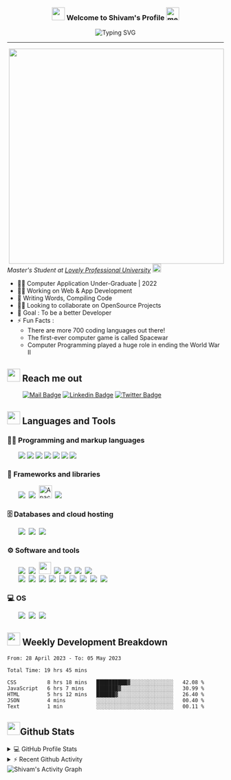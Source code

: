 <h3 align="center">
  <img src="https://emojis.slackmojis.com/emojis/images/1531849430/4246/blob-sunglasses.gif?1531849430" width="30"/>
  Welcome to Shivam's Profile
  <img title="meow attention blob cats" loading="lazy" src="https://emojis.slackmojis.com/emojis/images/1643515259/12806/meow_attention.png?1643515259" height="30" width="30">
</h3>

<div align="center">
    <a><img src="https://readme-typing-svg.herokuapp.com?font=Sriracha&size=30&duration=4000&pause=1000&color=F85D7F&center=true&vCenter=true&width=420&height=40&lines=||+ॐ+नमः+शिवाय+||" alt="Typing SVG" /></a>
</div>

---

<p>
    <img align="right" src="https://kossin.dev/static/media/main.fd3bd1b152f5862c1af2.gif" height="500" width="auto" style="object-fit:cover;" >
</p>

<p>
    <em>Master's Student at 
    <a href="https://www.lpu.in/">Lovely Professional University</a>
    <img src="https://emojis.slackmojis.com/emojis/images/1643515023/10521/meow_code.gif?1643515023" height="20" width="20"/>
    </em>
</p>

- 👨‍🎓 Computer Application Under-Graduate | 2022
- 👩‍💻 Working on Web & App Development
- 📝 Writing Words, Compiling Code
- 🤝🏻 Looking to collaborate on OpenSource Projects
- 🎯 Goal : To be a better Developer
- ⚡ Fun Facts :
  - There are more 700 coding languages out there!
  - The first-ever computer game is called Spacewar
  - Computer Programming played a huge role in ending the World War II


## <a href="#"><img src="https://emojis.slackmojis.com/emojis/images/1643510948/51530/chatting.gif?1643510948" height="30"></a> Reach me out

&emsp; &emsp;
[![Mail Badge](https://img.shields.io/badge/-Gmail-c0392b?style=flat&labelColor=c0392b&logo=gmail&logoColor=white)](mailto:shiv.op@gmail.com)
[![Linkedin Badge](https://img.shields.io/badge/-Linked_In-0e76a8?style=flat&labelColor=0e76a8&logo=linkedin&logoColor=white)](https://www.linkedin.com/in/shivam-prakash-643996176/)
[![Twitter Badge](https://img.shields.io/badge/-Twitter-1ca0f1?style=flat&labelColor=1ca0f1&logo=twitter&logoColor=white&link=https://twitter.com/shivam171op)](https://twitter.com/shivam171op)

<!-- ## <a href="#"><img src="https://emojis.slackmojis.com/emojis/images/1643514974/10003/catjam.gif?1643514974" height="30" width="auto"></a> Vibing To
<a href="https://open.spotify.com/user/6sk4o7n39e0c4ehzmo4yym8fz">
  <img src="https://itstommi.vercel.app/api?theme=dark&scan=true&rainbow=true&spin=true" alt="Current Spotify Song">
</a> -->

## <a href="#"><img src="https://emojis.slackmojis.com/emojis/images/1643515207/12254/stockrocket.gif?1643515207" height="30" width="auto"></a> Languages and Tools

### 👨‍💻 Programming and markup languages

<p>
    &emsp;&nbsp;&nbsp;
    <img src="https://img.icons8.com/color/30/000000/c-plus-plus-logo.png"/>
    <img src="https://img.icons8.com/color/30/000000/java-coffee-cup-logo.png"/>
    <img src="https://img.icons8.com/color/30/000000/html-5.png"/>
    <img src="https://img.icons8.com/color/30/000000/css3.png"/>
    <img src="https://img.icons8.com/color/30/000000/javascript.png"/>
    <!--
    <img src="https://img.icons8.com/color/30/000000/typescript.png"/>
    -->
    <img src="https://img.icons8.com/color/30/000000/console.png"/>
    <img src="https://img.icons8.com/color/30/000000/git.png"/>
</p>

### 🧰 Frameworks and libraries

<p>
    &emsp;&nbsp;&nbsp;
    <img src="https://img.icons8.com/color/30/000000/react-native.png"/>&nbsp;
    <img src="https://img.icons8.com/color/30/000000/bootstrap.png"/>&nbsp;
    <img src="https://www.vectorlogo.zone/logos/apache_cordova/apache_cordova-icon.svg" alt="Apache Cordova" height="30"/>&nbsp;
    <img src="https://img.icons8.com/color/30/000000/xamarin.png"/>&nbsp;
</p>

### 🗄️ Databases and cloud hosting

<p>
    &emsp;&nbsp;&nbsp;
    <img src="https://img.icons8.com/3d-fluency/30/github.png"/>&nbsp;
    <img src="https://img.icons8.com/color/30/000000/mysql-logo.png"/>&nbsp;
    <img src="https://img.icons8.com/color/30/000000/oracle-logo.png"/>
</p>

### ⚙️ Software and tools

<p>
    &emsp;&nbsp;&nbsp;
    <img src="https://img.icons8.com/color/30/000000/visual-studio-code-2019.png"/>&nbsp;
    <img src="https://img.icons8.com/fluency/30/000000/visual-studio.png"/>&nbsp;
    <img src="https://netbeans.apache.org/images/nblogo32x32.png" height="28" width="auto"/>&nbsp;
    <img src="https://img.icons8.com/color/30/000000/pycharm.png"/>&nbsp;
    <img src="https://img.icons8.com/color/30/000000/android-studio--v3.png"/>&nbsp;
    <img src="https://img.icons8.com/color/30/000000/brave-web-browser.png"/>&nbsp;
    <img src="https://img.icons8.com/color/30/000000/chrome--v1.png"/>
    <br />
    &emsp;&nbsp;&nbsp;
    <img src="https://img.icons8.com/fluency/30/000000/obs-studio.png"/>&nbsp;
    <img src="https://img.icons8.com/fluency/30/000000/filmora.png"/>&nbsp;
    <img src="https://img.icons8.com/color/30/000000/audacity.png"/>&nbsp;
    <img src="https://img.icons8.com/color/30/000000/adobe-photoshop--v1.png"/>&nbsp;
    <img src="https://img.icons8.com/color/30/000000/adobe-animate.png"/>&nbsp;
    <img src="https://img.icons8.com/color/30/000000/adobe-acrobat--v1.png"/>&nbsp;
    <img src="https://img.icons8.com/fluency/30/000000/microsoft-word-2019.png"/>&nbsp;
    <img src="https://img.icons8.com/fluency/30/000000/microsoft-excel-2019.png"/>&nbsp;
    <img src="https://img.icons8.com/fluency/30/000000/microsoft-powerpoint-2019.png"/>
</p>

### 💻 OS

<p>
    &emsp;&nbsp;&nbsp;
    <img src="https://img.icons8.com/fluency/30/000000/windows-10.png"/>&nbsp;
    <img src="https://img.icons8.com/color/30/000000/linux.png"/>&nbsp;
    <img src="https://img.icons8.com/color/30/000000/android-os.png"/>
</p>

## <a href="#"><img src="https://emojis.slackmojis.com/emojis/images/1645259437/53304/graph.png?1645259437" height="30"></a> Weekly Development Breakdown

<!--START_SECTION:waka-->

```text
From: 28 April 2023 - To: 05 May 2023

Total Time: 19 hrs 45 mins

CSS          8 hrs 18 mins   ██████████▓░░░░░░░░░░░░░░   42.08 %
JavaScript   6 hrs 7 mins    ███████▓░░░░░░░░░░░░░░░░░   30.99 %
HTML         5 hrs 12 mins   ██████▓░░░░░░░░░░░░░░░░░░   26.40 %
JSON         4 mins          ░░░░░░░░░░░░░░░░░░░░░░░░░   00.40 %
Text         1 min           ░░░░░░░░░░░░░░░░░░░░░░░░░   00.11 %
```

<!--END_SECTION:waka-->

## <a href="#"><img src="https://emojis.slackmojis.com/emojis/images/1643515314/13343/trophy.gif?1643515314" height="30"></a>Github Stats

<details>
    <summary>💻 GitHub Profile Stats</summary>
    <br />
    <img height="150em" src="https://github-readme-stats-eight-theta.vercel.app/api?username=shivam171&show_icons=true&include_all_commits=true&count_private=true&theme=react&hide_border=true&bg_color=1F222E&title_color=F85D7F&icon_color=F8D866"/>
    <img height="150em" src="https://github-readme-stats.vercel.app/api/top-langs/?username=shivam171&langs_count=8&layout=compact&theme=react&hide_border=true&bg_color=1F222E&title_color=F85D7F&icon_color=F8D866&hide=Jupyter%20Notebook"/>
    <br />
    <p><b>NOTE:</b> Top languages is only a metric of the languages my public code consists of and doesn't reflect experience or skill level.</p>
</details>

<details>
    <summary>⚡ Recent Github Activity</summary>
    <br />
    <!--RECENT_ACTIVITY:start-->
1. ⬆️ Pushed 1 commit(s) to [Shivam171/Shivam171](https://github.com/Shivam171/Shivam171)<br>
2. 🔱 Forked [Shivam171/itstommi](https://github.com/Shivam171/itstommi) from [itstommi/itstommi](https://github.com/itstommi/itstommi)<br>
3. ⬆️ Pushed 1 commit(s) to [Shivam171/Diet-Adviser](https://github.com/Shivam171/Diet-Adviser)<br>
4. ⬆️ Pushed 1 commit(s) to [Shivam171/Diet-Adviser](https://github.com/Shivam171/Diet-Adviser)<br>
5. ⬆️ Pushed 1 commit(s) to [Shivam171/Diet-Advisor](https://github.com/Shivam171/Diet-Advisor)<br>
<!--RECENT_ACTIVITY:end-->
</details>

<img alt="Shivam's Activity Graph" src="https://github-readme-activity-graph.cyclic.app/graph?username=shivam171&bg_color=1f222e&color=f8d866&line=f85d7f&point=ffffff&area=true&hide_border=true" />
